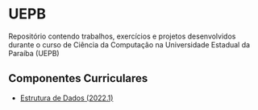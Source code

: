 <h1> UEPB </h1>
<p> Repositório contendo trabalhos, exercícios e projetos desenvolvidos durante o curso de Ciência da Computação na Universidade Estadual da Paraíba (UEPB) </h2>
<h2> Componentes Curriculares </h2>
<ul>
  <li> <a href = "https://github.com/josec-junior/UEPB/tree/main/EstruturaDeDados_2022.1"> Estrutura de Dados (2022.1) </a> </li>
</ul>
